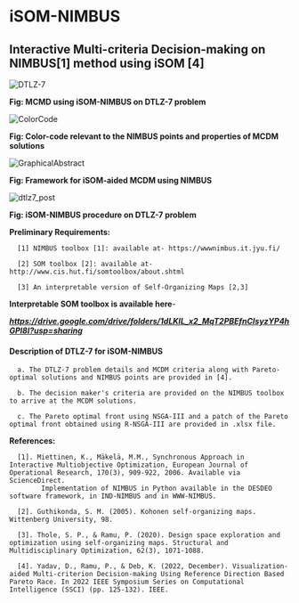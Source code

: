 # iSOM-NIMBUS
## Interactive Multi-criteria Decision-making on NIMBUS[1] method using iSOM [4]


![DTLZ-7](https://github.com/deepanshuIITM/iSOM-NIMBUS/assets/137225940/3ee47f51-94eb-40e9-9417-aa0957757cf5)

**Fig: MCMD using iSOM-NIMBUS on DTLZ-7 problem**

![ColorCode](https://github.com/deepanshuIITM/iSOM-NIMBUS/assets/137225940/07b521a4-cadc-46ad-af26-91da0e10295f)

**Fig: Color-code relevant to the NIMBUS points and properties of MCDM solutions**


![GraphicalAbstract](https://github.com/deepanshuIITM/iSOM-NIMBUS/assets/137225940/ebf5553c-9cdf-4cda-b04a-6481451be450)

**Fig: Framework for iSOM-aided MCDM using NIMBUS**

![dtlz7_post](https://github.com/deepanshuIITM/iSOM-NIMBUS/assets/137225940/875a5417-bbce-4842-9208-469c1cf9f1fb)

**Fig: iSOM-NIMBUS procedure on DTLZ-7 problem**


**Preliminary Requirements:**

      [1] NIMBUS toolbox [1]: available at- https://wwwnimbus.it.jyu.fi/

      [2] SOM toolbox [2]: available at- http://www.cis.hut.fi/somtoolbox/about.shtml 

      [3] An interpretable version of Self-Organizing Maps [2,3]
   
   **Interpretable SOM toolbox is available here**-
   
   ***https://drive.google.com/drive/folders/1dLKlL_x2_MqT2PBEfnCIsyzYP4hGPl8I?usp=sharing*** 


#### Description of DTLZ-7 for iSOM-NIMBUS

      a. The DTLZ-7 problem details and MCDM criteria along with Pareto-optimal solutions and NIMBUS points are provided in [4].
   
      b. The decision maker's criteria are provided on the NIMBUS toolbox to arrive at the MCDM solutions.
   
      c. The Pareto optimal front using NSGA-III and a patch of the Pareto optimal front obtained using R-NSGA-III are provided in .xlsx file. 



**References:**

      [1]. Miettinen, K., Mäkelä, M.M., Synchronous Approach in Interactive Multiobjective Optimization, European Journal of Operational Research, 170(3), 909-922, 2006. Available via ScienceDirect. 
            Implementation of NIMBUS in Python available in the DESDEO software framework, in IND-NIMBUS and in WWW-NIMBUS.

      [2]. Guthikonda, S. M. (2005). Kohonen self-organizing maps. Wittenberg University, 98.

      [3]. Thole, S. P., & Ramu, P. (2020). Design space exploration and optimization using self-organizing maps. Structural and Multidisciplinary Optimization, 62(3), 1071-1088.

      [4]. Yadav, D., Ramu, P., & Deb, K. (2022, December). Visualization-aided Multi-criterion Decision-making Using Reference Direction Based Pareto Race. In 2022 IEEE Symposium Series on Computational Intelligence (SSCI) (pp. 125-132). IEEE.
